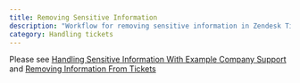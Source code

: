 ```yaml
---
title: Removing Sensitive Information
description: "Workflow for removing sensitive information in Zendesk Tickets"
category: Handling tickets
---
```


Please see  [Handling Sensitive Information With Example Company Support](https://about.example_company.com/support/sensitive-information/) and [Removing Information From Tickets](/handbook/support/providing_excellent_customer_service/#removing-information-from-tickets)
